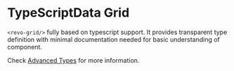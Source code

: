 # TypeScriptData Grid

`<revo-grid/>` fully based on typescript support. 
It provides transparent type definition with minimal documentation needed for basic understanding of component.



Check [Advanced Types](../types/README) for more information.

